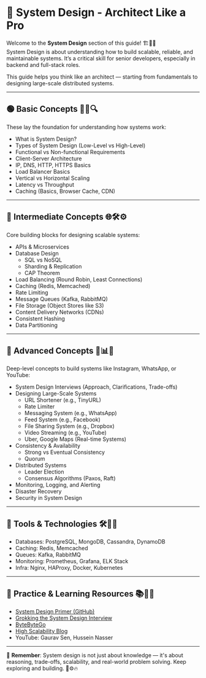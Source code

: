 # 📘 System Design - Architect Like a Pro

Welcome to the **System Design** section of this guide! 🏗️🧠🌐  
System Design is about understanding how to build scalable, reliable, and maintainable systems. It’s a critical skill for senior developers, especially in backend and full-stack roles.

This guide helps you think like an architect — starting from fundamentals to designing large-scale distributed systems.

---

## 🟢 Basic Concepts 🧱📐🔍

These lay the foundation for understanding how systems work:

- What is System Design?
- Types of System Design (Low-Level vs High-Level)
- Functional vs Non-functional Requirements
- Client-Server Architecture
- IP, DNS, HTTP, HTTPS Basics
- Load Balancer Basics
- Vertical vs Horizontal Scaling
- Latency vs Throughput
- Caching (Basics, Browser Cache, CDN)

---

## 🔵 Intermediate Concepts 🌐🛠️⚙️

Core building blocks for designing scalable systems:

- APIs & Microservices
- Database Design
  - SQL vs NoSQL
  - Sharding & Replication
  - CAP Theorem
- Load Balancing (Round Robin, Least Connections)
- Caching (Redis, Memcached)
- Rate Limiting
- Message Queues (Kafka, RabbitMQ)
- File Storage (Object Stores like S3)
- Content Delivery Networks (CDNs)
- Consistent Hashing
- Data Partitioning

---

## 🔴 Advanced Concepts 🚀📊📡

Deep-level concepts to build systems like Instagram, WhatsApp, or YouTube:

- System Design Interviews (Approach, Clarifications, Trade-offs)
- Designing Large-Scale Systems
  - URL Shortener (e.g., TinyURL)
  - Rate Limiter
  - Messaging System (e.g., WhatsApp)
  - Feed System (e.g., Facebook)
  - File Sharing System (e.g., Dropbox)
  - Video Streaming (e.g., YouTube)
  - Uber, Google Maps (Real-time Systems)
- Consistency & Availability
  - Strong vs Eventual Consistency
  - Quorum
- Distributed Systems
  - Leader Election
  - Consensus Algorithms (Paxos, Raft)
- Monitoring, Logging, and Alerting
- Disaster Recovery
- Security in System Design

---

## 🧰 Tools & Technologies 🛠️🧪🔧

- Databases: PostgreSQL, MongoDB, Cassandra, DynamoDB
- Caching: Redis, Memcached
- Queues: Kafka, RabbitMQ
- Monitoring: Prometheus, Grafana, ELK Stack
- Infra: Nginx, HAProxy, Docker, Kubernetes

---

## 🧠 Practice & Learning Resources 📚🎯🚀

- [System Design Primer (GitHub)](https://github.com/donnemartin/system-design-primer)
- [Grokking the System Design Interview](https://www.designgurus.io/)
- [ByteByteGo](https://bytebytego.com/)
- [High Scalability Blog](http://highscalability.com/)
- YouTube: Gaurav Sen, Hussein Nasser

---

📌 **Remember**: System design is not just about knowledge — it's about reasoning, trade-offs, scalability, and real-world problem solving. Keep exploring and building. 🔁⚙️🔥
